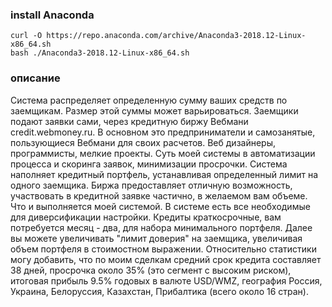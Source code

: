 ### install Anaconda
```
curl -O https://repo.anaconda.com/archive/Anaconda3-2018.12-Linux-x86_64.sh
bash ./Anaconda3-2018.12-Linux-x86_64.sh
```

### описание
Система распределяет определенную сумму ваших средств по заемщикам. Размер этой суммы может варьироваться. Заемщики подают заявки сами, через кредитную биржу Вебмани credit.webmoney.ru. В основном это предприниматели и самозанятые, пользующиеся Вебмани для своих расчетов. Веб дизайнеры, программисты, мелкие проекты. Суть моей системы в автоматизации процесса и скоринга заявок, минимизации просрочки.
Система наполняет кредитный портфель, устанавливая определенный лимит на одного заемщика. Биржа предоставляет отличную возможность, участвовать в кредитной заявке частично, в желаемом вам объеме. Что и выполняется моей системой. В системе есть все необходимые для диверсификации настройки. Кредиты краткосрочные, вам потребуется месяц - два, для набора минимального портфеля. Далее вы можете увеличивать "лимит доверия" на заемщика, увеличивая объем портфеля в стоимостном выражении. Относительно статистики могу добавить, что по моим сделкам средний срок кредита составляет 38 дней, просрочка около 35% (это сегмент с высоким риском), итоговая прибыль 9.5% годовых в валюте USD/WMZ, география Россия, Украина, Белоруссия, Казахстан, Прибалтика (всего около 16 стран).
